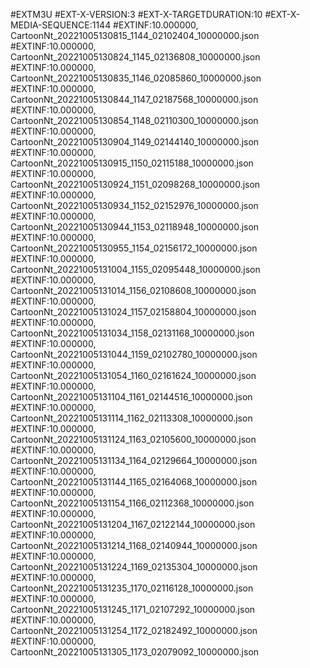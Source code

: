 #EXTM3U
#EXT-X-VERSION:3
#EXT-X-TARGETDURATION:10
#EXT-X-MEDIA-SEQUENCE:1144
#EXTINF:10.000000,
CartoonNt_20221005130815_1144_02102404_10000000.json
#EXTINF:10.000000,
CartoonNt_20221005130824_1145_02136808_10000000.json
#EXTINF:10.000000,
CartoonNt_20221005130835_1146_02085860_10000000.json
#EXTINF:10.000000,
CartoonNt_20221005130844_1147_02187568_10000000.json
#EXTINF:10.000000,
CartoonNt_20221005130854_1148_02110300_10000000.json
#EXTINF:10.000000,
CartoonNt_20221005130904_1149_02144140_10000000.json
#EXTINF:10.000000,
CartoonNt_20221005130915_1150_02115188_10000000.json
#EXTINF:10.000000,
CartoonNt_20221005130924_1151_02098268_10000000.json
#EXTINF:10.000000,
CartoonNt_20221005130934_1152_02152976_10000000.json
#EXTINF:10.000000,
CartoonNt_20221005130944_1153_02118948_10000000.json
#EXTINF:10.000000,
CartoonNt_20221005130955_1154_02156172_10000000.json
#EXTINF:10.000000,
CartoonNt_20221005131004_1155_02095448_10000000.json
#EXTINF:10.000000,
CartoonNt_20221005131014_1156_02108608_10000000.json
#EXTINF:10.000000,
CartoonNt_20221005131024_1157_02158804_10000000.json
#EXTINF:10.000000,
CartoonNt_20221005131034_1158_02131168_10000000.json
#EXTINF:10.000000,
CartoonNt_20221005131044_1159_02102780_10000000.json
#EXTINF:10.000000,
CartoonNt_20221005131054_1160_02161624_10000000.json
#EXTINF:10.000000,
CartoonNt_20221005131104_1161_02144516_10000000.json
#EXTINF:10.000000,
CartoonNt_20221005131114_1162_02113308_10000000.json
#EXTINF:10.000000,
CartoonNt_20221005131124_1163_02105600_10000000.json
#EXTINF:10.000000,
CartoonNt_20221005131134_1164_02129664_10000000.json
#EXTINF:10.000000,
CartoonNt_20221005131144_1165_02164068_10000000.json
#EXTINF:10.000000,
CartoonNt_20221005131154_1166_02112368_10000000.json
#EXTINF:10.000000,
CartoonNt_20221005131204_1167_02122144_10000000.json
#EXTINF:10.000000,
CartoonNt_20221005131214_1168_02140944_10000000.json
#EXTINF:10.000000,
CartoonNt_20221005131224_1169_02135304_10000000.json
#EXTINF:10.000000,
CartoonNt_20221005131235_1170_02116128_10000000.json
#EXTINF:10.000000,
CartoonNt_20221005131245_1171_02107292_10000000.json
#EXTINF:10.000000,
CartoonNt_20221005131254_1172_02182492_10000000.json
#EXTINF:10.000000,
CartoonNt_20221005131305_1173_02079092_10000000.json
